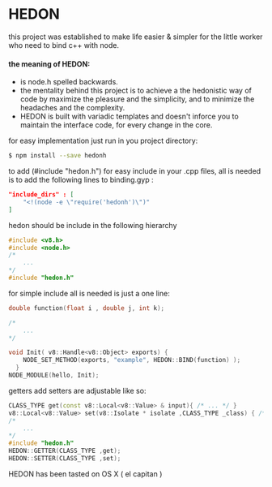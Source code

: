 # HEDON
this project was established to make life easier & simpler for the little worker who need to bind c++ with node.

#### the meaning of HEDON:
- is node.h spelled backwards.
- the mentality behind this project is to achieve a the hedonistic way of code by maximize the pleasure and the simplicity, and to minimize the headaches and the complexity.
- HEDON is built with variadic templates and doesn't inforce you to maintain the interface code, for every change in the core.  

for easy implementation just run in you project directory:
``` bash
$ npm install --save hedonh
```

to add (#include "hedon.h") for easy include in your .cpp files,
all is needed is to add the following lines to binding.gyp : 
``` json
"include_dirs" : [
    "<!(node -e \"require('hedonh')\")"
]
```

hedon should be include in the following hierarchy
``` cpp
#include <v8.h>
#include <node.h>
/*
    ...
*/
#include "hedon.h"
```

for simple include all is needed is just a one line:
``` cpp
double function(float i , double j, int k);

/*
    ...
*/

void Init( v8::Handle<v8::Object> exports) {
    NODE_SET_METHOD(exports, "example", HEDON::BIND(function) );
  }
NODE_MODULE(hello, Init);

```


getters add setters are adjustable like so:
``` cpp
CLASS_TYPE get(const v8::Local<v8::Value> & input){ /* ... */ }
v8::Local<v8::Value> set(v8::Isolate * isolate ,CLASS_TYPE _class) { /* ... */ }
/*
    ...
*/
#include "hedon.h"
HEDON::GETTER(CLASS_TYPE ,get);
HEDON::SETTER(CLASS_TYPE ,set);
``` 

HEDON has been tasted on OS X  ( el capitan )

